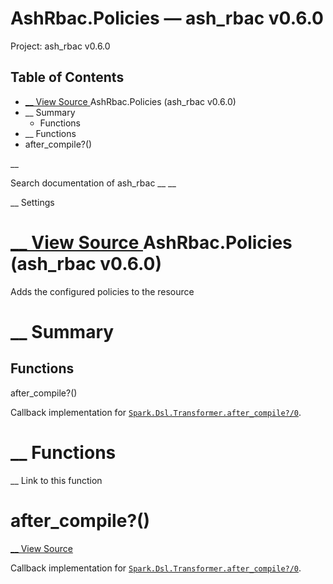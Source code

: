 # AshRbac.Policies — ash_rbac v0.6.0

Project: ash_rbac v0.6.0

## Table of Contents

- [ __ View Source ](external_link) AshRbac.Policies (ash_rbac v0.6.0)
- __ Summary
  - Functions
- __ Functions
- after_compile?()

__

Search documentation of ash_rbac __ __

__ Settings

#  [ __ View Source ](external_link) AshRbac.Policies (ash_rbac v0.6.0)

Adds the configured policies to the resource

#  __ Summary

##  Functions

after_compile?()

Callback implementation for [`Spark.Dsl.Transformer.after_compile?/0`](external_link).

#  __ Functions

__ Link to this function

# after_compile?()

[ __ View Source ](external_link)

Callback implementation for [`Spark.Dsl.Transformer.after_compile?/0`](external_link).
